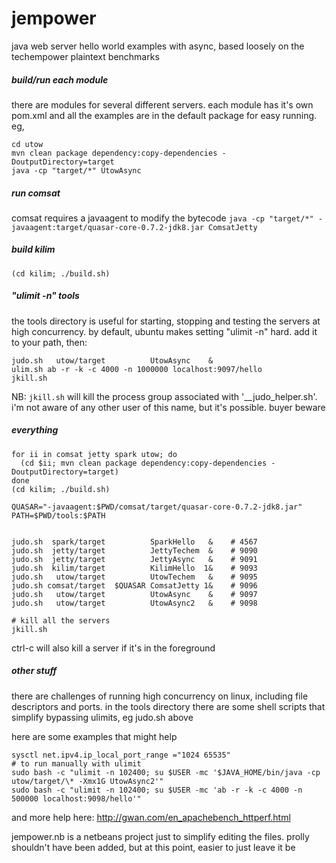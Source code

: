 # jempower
java web server hello world examples with async, based loosely on the techempower plaintext benchmarks

##### build/run each module
there are modules for several different servers.
each module has it's own pom.xml and all the examples are in the default package for easy running.
eg, 
```
cd utow
mvn clean package dependency:copy-dependencies -DoutputDirectory=target
java -cp "target/*" UtowAsync
```

##### run comsat
comsat requires a javaagent to modify the bytecode
`java -cp "target/*" -javaagent:target/quasar-core-0.7.2-jdk8.jar ComsatJetty`

##### build kilim
`(cd kilim; ./build.sh)`

##### "ulimit -n" tools
the tools directory is useful for starting, stopping and testing the servers at high concurrency.
by default, ubuntu makes setting "ulimit -n" hard.
add it to your path, then:
```
judo.sh   utow/target          UtowAsync    &
ulim.sh ab -r -k -c 4000 -n 1000000 localhost:9097/hello
jkill.sh
```

NB: `jkill.sh` will kill the process group associated with '__judo_helper.sh'.
i'm not aware of any other user of this name, but it's possible. buyer beware


##### everything
```
for ii in comsat jetty spark utow; do
  (cd $ii; mvn clean package dependency:copy-dependencies -DoutputDirectory=target)
done
(cd kilim; ./build.sh)

QUASAR="-javaagent:$PWD/comsat/target/quasar-core-0.7.2-jdk8.jar"
PATH=$PWD/tools:$PATH


judo.sh  spark/target          SparkHello   &    # 4567
judo.sh  jetty/target          JettyTechem  &    # 9090
judo.sh  jetty/target          JettyAsync   &    # 9091
judo.sh  kilim/target          KilimHello  1&    # 9093
judo.sh   utow/target          UtowTechem   &    # 9095
judo.sh comsat/target  $QUASAR ComsatJetty 1&    # 9096
judo.sh   utow/target          UtowAsync    &    # 9097
judo.sh   utow/target          UtowAsync2   &    # 9098

# kill all the servers
jkill.sh
```
ctrl-c will also kill a server if it's in the foreground


##### other stuff
there are challenges of running high concurrency on linux, including file descriptors and ports.
in the tools directory there are some shell scripts that simplify bypassing ulimits, eg judo.sh above

here are some examples that might help
```
sysctl net.ipv4.ip_local_port_range ="1024 65535"
# to run manually with ulimit
sudo bash -c "ulimit -n 102400; su $USER -mc '$JAVA_HOME/bin/java -cp utow/target/\* -Xmx1G UtowAsync2'"
sudo bash -c "ulimit -n 102400; su $USER -mc 'ab -r -k -c 4000 -n 500000 localhost:9098/hello'"
```
and more help here: http://gwan.com/en_apachebench_httperf.html

jempower.nb is a netbeans project just to simplify editing the files.
prolly shouldn't have been added, but at this point, easier to just leave it be




